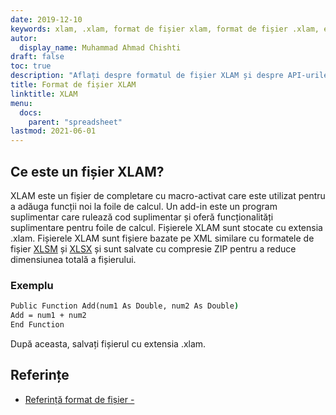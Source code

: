 ```yaml
---
date: 2019-12-10
keywords: xlam, .xlam, format de fișier xlam, format de fișier .xlam, extensia .xlam
autor:
  display_name: Muhammad Ahmad Chishti
draft: false
toc: true
description: "Aflați despre formatul de fișier XLAM și despre API-urile care pot crea și deschide fișiere XLAM."
title: Format de fișier XLAM
linktitle: XLAM
menu:
  docs:
    parent: "spreadsheet"
lastmod: 2021-06-01
---
```


## Ce este un fișier XLAM? ##

XLAM este un fișier de completare cu macro-activat care este utilizat pentru a adăuga funcții noi la foile de calcul. Un add-in este un program suplimentar care rulează cod suplimentar și oferă funcționalități suplimentare pentru foile de calcul. Fișierele XLAM sunt stocate cu extensia .xlam. Fișierele XLAM sunt fișiere bazate pe XML similare cu formatele de fișier [XLSM](/ro/spreadsheet/xlsm/) și [XLSX](/ro/spreadsheet/xlsx/) și sunt salvate cu compresie ZIP pentru a reduce dimensiunea totală a fișierului.

### Exemplu ###

```cmd
Public Function Add(num1 As Double, num2 As Double)
Add = num1 + num2
End Function
```

După aceasta, salvați fișierul cu extensia .xlam.

## Referințe ##

- [Referință format de fișier - ](https://docs.microsoft.com/en-us/deployoffice/compat/office-file-format-reference)

